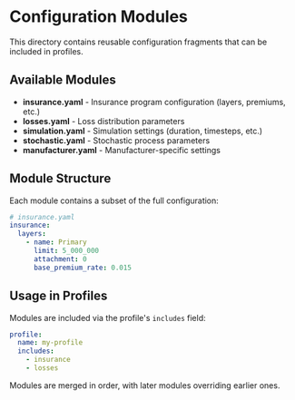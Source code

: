 # Configuration Modules

This directory contains reusable configuration fragments that can be included in profiles.

## Available Modules

- **insurance.yaml** - Insurance program configuration (layers, premiums, etc.)
- **losses.yaml** - Loss distribution parameters
- **simulation.yaml** - Simulation settings (duration, timesteps, etc.)
- **stochastic.yaml** - Stochastic process parameters
- **manufacturer.yaml** - Manufacturer-specific settings

## Module Structure

Each module contains a subset of the full configuration:

```yaml
# insurance.yaml
insurance:
  layers:
    - name: Primary
      limit: 5_000_000
      attachment: 0
      base_premium_rate: 0.015
```

## Usage in Profiles

Modules are included via the profile's `includes` field:

```yaml
profile:
  name: my-profile
  includes:
    - insurance
    - losses
```

Modules are merged in order, with later modules overriding earlier ones.
